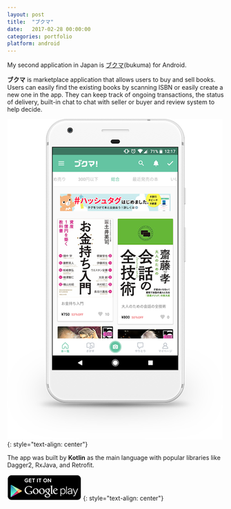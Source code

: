 ```yaml
---
layout: post
title:  "ブクマ"
date:   2017-02-28 00:00:00
categories: portfolio
platform: android
---
```


My second application in Japan is [ブクマ](https://xn--pck0dza.com/)(bukuma) for Android.

**ブクマ** is marketplace application that allows users to buy and sell books. Users can easily find the existing books by scanning ISBN or easily create a new one in the app.  They can keep track of ongoing transactions, the status of delivery, built-in chat to chat with seller or buyer and review system to help decide.

![image](/img/portfolio/bukuma.png)
{: style="text-align: center"}

The app was built by **Kotlin** as the main language with popular libraries like Dagger2, RxJava, and Retrofit.

[![Download Here](/img/download/playstore.png)](https://play.google.com/store/apps/details?id=jp.com.labit.bukuma)
{: style="text-align: center"}
